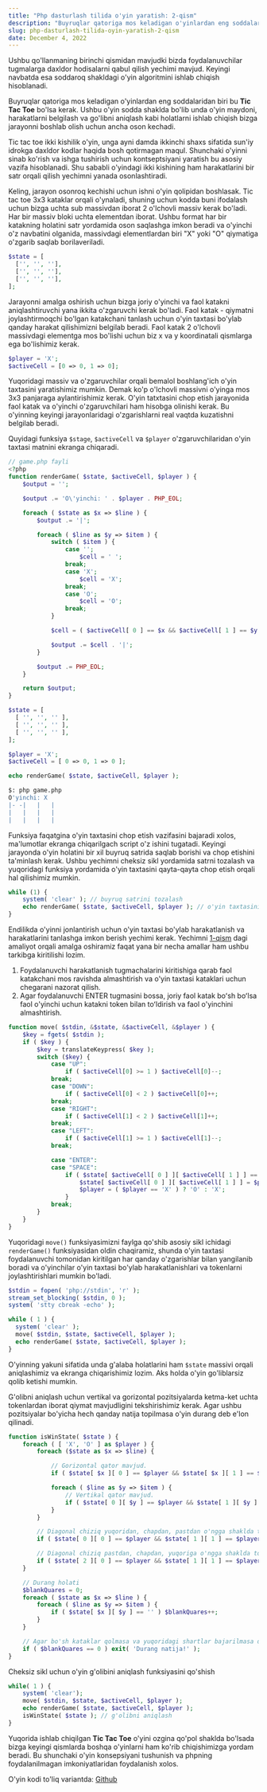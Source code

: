 ```yaml
---
title: "Php dasturlash tilida o'yin yaratish: 2-qism"
description: "Buyruqlar qatoriga mos keladigan o'yinlardan eng soddalaridan biri bu Tic Tac Toe bo'lsa kerak..."
slug: php-dasturlash-tilida-oyin-yaratish-2-qism
date: December 4, 2022
---
```


Ushbu qo'llanmaning birinchi qismidan mavjudki bizda foydalanuvchilar tugmalarga daxldor hodisalarni qabul qilish yechimi mavjud. Keyingi navbatda esa soddaroq shakldagi o'yin algoritmini ishlab chiqish hisoblanadi.

Buyruqlar qatoriga mos keladigan o'yinlardan eng soddalaridan biri bu **Tic Tac Toe** bo'lsa kerak. Ushbu o'yin sodda shaklda bo'lib unda o'yin maydoni, harakatlarni belgilash va go'libni aniqlash kabi holatlarni ishlab chiqish bizga jarayonni boshlab olish uchun ancha oson kechadi.

Tic tac toe ikki kishilik o'yin, unga ayni damda ikkinchi shaxs sifatida sun'iy idrokga daxldor kodlar haqida bosh qotirmagan maqul. Shunchaki o'yinni sinab ko'rish va ishga tushirish uchun kontseptsiyani yaratish bu asosiy vazifa hisoblanadi. Shu sababli o'yindagi ikki kishining ham harakatlarini bir satr orqali qilish yechimni yanada osonlashtiradi.

Keling, jarayon osonroq kechishi uchun ishni o'yin qolipidan boshlasak. Tic tac toe 3x3 kataklar orqali o'ynaladi, shuning uchun kodda buni ifodalash uchun bizga uchta sub massivdan iborat 2 o'lchovli massiv kerak bo'ladi. Har bir massiv bloki uchta elementdan iborat. Ushbu format har bir katakning holatini satr yordamida oson saqlashga imkon beradi va o'yinchi o'z navbatini olganida, massivdagi elementlardan biri "X" yoki "O" qiymatiga o'zgarib saqlab borilaveriladi.

```php
$state = [
  ['', '', ''],
  ['', '', ''],
  ['', '', ''],
];
```

Jarayonni amalga oshirish uchun bizga joriy o'yinchi va faol katakni aniqlashtiruvchi yana ikkita o'zgaruvchi kerak bo'ladi. Faol katak - qiymatni joylashtirmoqchi bo'lgan katakchani tanlash uchun o'yin taxtasi bo'ylab qanday harakat qilishimizni belgilab beradi. Faol katak 2 o'lchovli massivdagi elementga mos bo'lishi uchun biz x va y koordinatali qismlarga ega bo'lishimiz kerak.

```php
$player = 'X';
$activeCell = [0 => 0, 1 => 0];
```

Yuqoridagi massiv va o'zgaruvchilar orqali bemalol boshlang'ich o'yin taxtasini yaratishimiz mumkin. Demak ko'p o'lchovli massivni o'yinga mos 3x3 panjaraga aylantirishimiz kerak. O'yin tatxtasini chop etish jarayonida faol katak va o'yinchi o'zgaruvchilari ham hisobga olinishi kerak. Bu o'yinning keyingi jarayonlaridagi o'zgarishlarni real vaqtda kuzatishni belgilab beradi.

Quyidagi funksiya `$stage`, `$activeCell` va `$player` o'zgaruvchilaridan o'yin taxtasi matnini ekranga chiqaradi.

```php
// game.php fayli
<?php
function renderGame( $state, $activeCell, $player ) {
	$output = '';

  	$output .= 'O\'yinchi: ' . $player . PHP_EOL;

  	foreach ( $state as $x => $line ) {
    	$output .= '|';

    	foreach ( $line as $y => $item ) {
      		switch ( $item ) {
        		case '';
          			$cell = ' ';
          		break;
        		case 'X';
          			$cell = 'X';
          		break;
        		case 'O';
          			$cell = 'O';
          		break;
      		}

      		$cell = ( $activeCell[ 0 ] == $x && $activeCell[ 1 ] == $y ) ? '-'. $cell . '-' : ' ' . $cell . ' ';

			$output .= $cell . '|';
    	}

    	$output .= PHP_EOL;
  	}

	return $output;
}

$state = [
  [ '', '', '' ],
  [ '', '', '' ],
  [ '', '', '' ],
];

$player = 'X';
$activeCell = [ 0 => 0, 1 => 0 ];

echo renderGame( $state, $activeCell, $player );
```

```bash
$: php game.php
O'yinchi: X
|- -|   |   |
|   |   |   |
|   |   |   |
```

Funksiya faqatgina o'yin taxtasini chop etish vazifasini bajaradi xolos, ma'lumotlar ekranga chiqarilgach script o'z ishini tugatadi. Keyingi jarayonda o'yin holatini bir xil buyruq satrida saqlab borishi va chop etishini ta'minlash kerak. Ushbu yechimni cheksiz sikl yordamida satrni tozalash va yuqoridagi funksiya yordamida o'yin taxtasini qayta-qayta chop etish orqali hal qilishimiz mumkin.

```php
while (1) {
	system( 'clear' ); // buyruq satrini tozalash
  	echo renderGame( $state, $activeCell, $player ); // o'yin taxtasini chop etish
}
```

Endilikda o'yinni jonlantirish uchun o'yin taxtasi bo'ylab harakatlanish va harakatlarini tanlashga imkon berish yechimi kerak. Yechimni [1-qism](1-qism.htm) dagi amaliyot orqali amalga oshiramiz faqat yana bir necha amallar ham ushbu tarkibga kiritilishi lozim.

1. Foydalanuvchi harakatlanish tugmachalarini kiritishiga qarab faol katakchani mos ravishda almashtirish va o'yin taxtasi kataklari uchun chegarani nazorat qilish.
2. Agar foydalanuvchi ENTER tugmasini bossa, joriy faol katak boʻsh boʻlsa faol o'yinchi uchun katakni token bilan toʻldirish va faol o'yinchini almashtirish.

```php
function move( $stdin, &$state, &$activeCell, &$player ) {
	$key = fgets( $stdin );
  	if ( $key ) {
		$key = translateKeypress( $key );
    	switch ($key) {
      		case "UP":
        		if ( $activeCell[0] >= 1 ) $activeCell[0]--;
        	break;
      		case "DOWN":
        		if ( $activeCell[0] < 2 ) $activeCell[0]++;
        	break;
      		case "RIGHT":
        		if ( $activeCell[1] < 2 ) $activeCell[1]++;
        	break;
      		case "LEFT":
        		if ( $activeCell[1] >= 1 ) $activeCell[1]--;
        	break;

      		case "ENTER":
      		case "SPACE":
        		if ( $state[ $activeCell[ 0 ] ][ $activeCell[ 1 ] ] == '' ) {
          			$state[ $activeCell[ 0 ] ][ $activeCell[ 1 ] ] = $player;
          			$player = ( $player == 'X' ) ? 'O' : 'X';
        		}
        	break;
    	}
  	}
}
```

Yuqoridagi `move()` funksiyasimizni faylga qo'shib asosiy sikl ichidagi `renderGame()` funksiyasidan oldin chaqiramiz, shunda o'yin taxtasi foydalanuvchi tomonidan kiritilgan har qanday o'zgarishlar bilan yangilanib boradi va o'yinchilar o'yin taxtasi bo'ylab harakatlanishlari va tokenlarni joylashtirishlari mumkin bo'ladi.

```php
$stdin = fopen( 'php://stdin', 'r' );
stream_set_blocking( $stdin, 0 );
system( 'stty cbreak -echo' );

while ( 1 ) {
  system( 'clear' );
  move( $stdin, $state, $activeCell, $player );
  echo renderGame( $state, $activeCell, $player );
}
```

O'yinning yakuni sifatida unda g'alaba holatlarini ham `$state` massivi orqali aniqlashimiz va ekranga chiqarishimiz lozim. Aks holda o'yin go'liblarsiz qolib ketishi mumkin.

G'olibni aniqlash uchun vertikal va gorizontal pozitsiyalarda ketma-ket uchta tokenlardan iborat qiymat mavjudligini tekshirishimiz kerak. Agar ushbu pozitsiyalar bo'yicha hech qanday natija topilmasa o'yin durang deb e'lon qilinadi.

```php
function isWinState( $state ) {
  	foreach ( [ 'X', 'O' ] as $player ) {
		foreach ($state as $x => $line) {

      		// Gorizontal qator mavjud.
      		if ( $state[ $x ][ 0 ] == $player && $state[ $x ][ 1 ] == $player && $state[ $x ][ 2 ] == $player ) exit( $player . ' yutdi' );

      		foreach ( $line as $y => $item ) {
      			// Vertikal qator mavjud.
        		if ( $state[ 0 ][ $y ] == $player && $state[ 1 ][ $y ] == $player && $state[ 2 ][ $y ] == $player ) exit( $player . ' yutdi' );
      		}
    	}

    	// Diagonal chiziq yuqoridan, chapdan, pastdan o'ngga shaklda topildi.
    	if ( $state[ 0 ][ 0 ] == $player && $state[ 1 ][ 1 ] == $player && $state[ 2 ][ 2 ] == $player ) exit( $player . ' yutdi' );

     	// Diagonal chiziq pastdan, chapdan, yuqoriga o'ngga shaklda topildi.
    	if ( $state[ 2 ][ 0 ] == $player && $state[ 1 ][ 1 ] == $player && $state[ 0 ][ 2 ] == $player ) exit( $player . ' yutdi' );
    }

  	// Durang holati
  	$blankQuares = 0;
  	foreach ( $state as $x => $line ) {
    	foreach ( $line as $y => $item ) {
      		if ( $state[ $x ][ $y ] == '' ) $blankQuares++;
    	}
  	}

  	// Agar bo'sh kataklar qolmasa va yuqoridagi shartlar bajarilmasa durang deb e'lon qilish.
  	if ( $blankQuares == 0 ) exit( 'Durang natija!' );
}
```

Cheksiz sikl uchun o'yin g'olibini aniqlash funksiyasini qo'shish

```php
while( 1 ) {
  	system( 'clear');
  	move( $stdin, $state, $activeCell, $player );
  	echo renderGame( $state, $activeCell, $player );
	isWinState( $state ); // g'olibni aniqlash
}
```

Yuqorida ishlab chiqilgan **Tic Tac Toe** o'yini ozgina qo'pol shaklda bo'lsada bizga keyingi qismlarda boshqa o'yinlarni ham ko'rib chiqishimizga yordam beradi. Bu shunchaki o'yin konsepsiyani tushunish va phpning foydalanilmagan imkoniyatlaridan foydalanish xolos.

O'yin kodi to'liq variantda: [Github](https://gist.github.com/yetimdasturchi/ba3fd95da1f5eadd108060e79fef381a)
